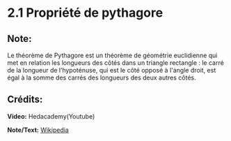 # 2.1 Propriété de pythagore

## Note:

Le théorème de Pythagore est un théorème de géométrie euclidienne qui met en relation les longueurs des côtés dans un triangle rectangle : le carré de la longueur de l’hypoténuse, qui est le côté opposé à l'angle droit, est égal à la somme des carrés des longueurs des deux autres côtés.

## Crédits:

**Video:** Hedacademy(Youtube)

**Note/Text:** [Wikipedia](https://fr.wikipedia.org/wiki/Th%C3%A9or%C3%A8me_de_Pythagore)